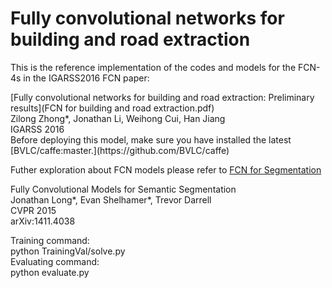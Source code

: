 # Fully convolutional networks for building and road extraction

This is the reference implementation of the codes and models for the FCN-4s in the IGARSS2016 FCN paper:<br />
<body>
[Fully convolutional networks for building and road extraction: Preliminary results](FCN for building and road extraction.pdf)<br />
Zilong Zhong*, Jonathan Li, Weihong Cui, Han Jiang<br />
IGARSS 2016<br />
</body>
Before deploying this model, make sure you have installed the latest [BVLC/caffe:master.](https://github.com/BVLC/caffe)<br />

Futher exploration about FCN models please refer to [FCN for Segmentation](https://github.com/shelhamer/fcn.berkeleyvision.org)<br />

Fully Convolutional Models for Semantic Segmentation<br />
Jonathan Long*, Evan Shelhamer*, Trevor Darrell<br />
CVPR 2015<br />
arXiv:1411.4038<br />

Training command:<br />
python TrainingVal/solve.py<br />
Evaluating command:<br />
python evaluate.py<br />